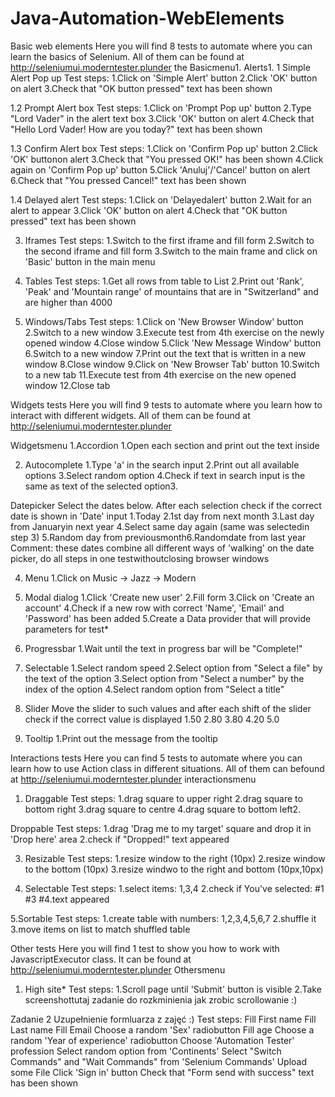 # Java-Automation-WebElements

Basic web elements
Here you will find 8 tests to automate where you can learn the basics of Selenium. 
All of them can be found at http://seleniumui.moderntester.plunder the Basicmenu1. 
Alerts1.
1 Simple Alert Pop up 
Test steps:
1.Click on 'Simple Alert' button
2.Click 'OK' button on alert
3.Check that "OK button pressed" text has been shown

1.2 Prompt Alert box 
Test steps:
1.Click on 'Prompt Pop up' button
2.Type "Lord Vader" in the alert text box
3.Click 'OK' button on alert
4.Check that "Hello Lord Vader! How are you today?" text has been shown

1.3 Confirm Alert box 
Test steps:
1.Click on 'Confirm Pop up' button
2.Click 'OK' buttonon alert
3.Check that "You pressed OK!" has been shown
4.Click again on 'Confirm Pop up' button
5.Click 'Anuluj'/'Cancel' button on alert
6.Check that "You pressed Cancel!" text has been shown

1.4 Delayed alert 
Test steps:
1.Click on 'Delayedalert' button
2.Wait for an alert to appear
3.Click 'OK' button on alert
4.Check that "OK button pressed" text has been shown

3. Iframes
Test steps:
1.Switch to the first iframe and fill form
2.Switch to the second iframe and fill form
3.Switch to the main frame and click on 'Basic' button in the main menu

4. Tables
Test steps:
1.Get all rows from table to List
2.Print out 'Rank', 'Peak' and 'Mountain range' of mountains that are in "Switzerland" and are higher than 4000 


5. Windows/Tabs
Test steps:
1.Click on 'New Browser Window' button
2.Switch to a new window
3.Execute test from 4th exercise on the newly opened window
4.Close window
5.Click 'New Message Window' button
6.Switch to a new window
7.Print out the text that is written in a new window
8.Close window
9.Click on 'New Browser Tab' button
10.Switch to a new tab
11.Execute test from 4th exercise on the new opened window
12.Close tab

Widgets tests
Here you will find 9 tests to automate where you learn how to interact with different widgets. 
All of them can be found at http://seleniumui.moderntester.plunder 

Widgetsmenu
1.Accordion 
1.Open each section and print out the text inside

2. Autocomplete 
1.Type 'a' in the search input
2.Print out all available options
3.Select random option
4.Check if text in search input is the same as text of the selected option3. 

Datepicker 
Select the dates below. 
After each selection check if the correct date is shown in 'Date' input
1.Today
2.1st day from next month
3.Last day from Januaryin next year
4.Select same day again (same was selectedin step 3)
5.Random day from previousmonth6.Randomdate from last year
Comment: these dates combine all different ways of 'walking' on the date picker, do all steps in one testwithoutclosing browser windows

4. Menu 
1.Click on Music -> Jazz -> Modern

5. Modal dialog 
1.Click 'Create new user'
2.Fill form
3.Click on 'Create an account'
4.Check if a new row with correct 'Name', 'Email' and 'Password' has been added
5.Create a Data provider that will provide parameters for test*

6. Progressbar
1.Wait until the text in progress bar will be "Complete!"

7. Selectable 
1.Select random speed
2.Select option from "Select a file" by the text of the option
3.Select option from "Select a number" by the index of the option
4.Select random option from "Select a title"

8. Slider
Move the slider to such values and after each shift of the slider check if the correct value is displayed
1.50
2.80
3.80
4.20
5.0

9. Tooltip
1.Print out the message from the tooltip

Interactions tests
Here you can find 5 tests to automate where you can learn how to use Action class in different situations. 
All of them can befound at http://seleniumui.moderntester.plunder interactionsmenu

1. Draggable
Test steps:
1.drag square to upper right
2.drag square to bottom right
3.drag square to centre
4.drag square to bottom left2. 

Droppable
Test steps:
1.drag 'Drag me to my target' square and drop it in 'Drop here' area
2.check if "Dropped!" text appeared

3. Resizable
Test steps:
1.resize window to the right (10px)
2.resize window to the bottom (10px)
3.resize windwo to the right and bottom (10px,10px)

4. Selectable
Test steps:
1.select items: 1,3,4
2.check if You've selected: #1 #3 #4.text appeared

5.Sortable
Test steps:
1.create table with numbers: 1,2,3,4,5,6,7
2.shuffle it
3.move items on list to match shuffled table

Other tests
Here you will find 1 test to show you how to work with JavascriptExecutor class. 
It can be found at http://seleniumui.moderntester.plunder Othersmenu
1. High site*
Test steps:
1.Scroll page until 'Submit' button is visible
2.Take screenshottutaj zadanie do rozkminienia jak zrobic scrollowanie :)

Zadanie 2 
Uzupełnienie formluarza z zajęć :)
Test steps:
Fill First name
Fill Last name
Fill Email
Choose a random 'Sex' radiobutton
Fill age
Choose a random 'Year of experience' radiobutton
Choose 'Automation Tester' profession
Select random option from 'Continents'
Select "Switch Commands" and "Wait Commands" from 'Selenium Commands'
Upload some File
Click 'Sign in' button
Check that "Form send with success" text has been shown
